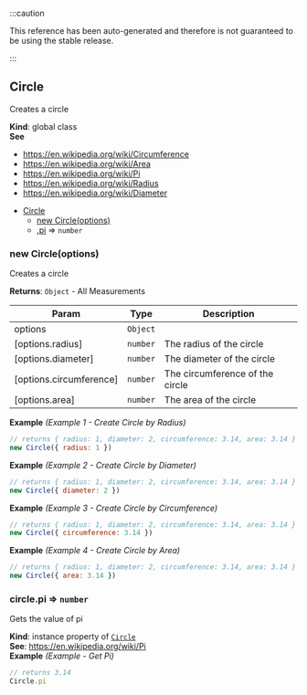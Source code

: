 
:::caution

This reference has been auto-generated and therefore is not guaranteed to be using the stable release.

:::

<a name="Circle"></a>

## Circle
Creates a circle

**Kind**: global class  
**See**

- https://en.wikipedia.org/wiki/Circumference
- https://en.wikipedia.org/wiki/Area
- https://en.wikipedia.org/wiki/Pi
- https://en.wikipedia.org/wiki/Radius
- https://en.wikipedia.org/wiki/Diameter


* [Circle](#Circle)
    * [new Circle(options)](#new_Circle_new)
    * [.pi](#Circle+pi) ⇒ <code>number</code>

<a name="new_Circle_new"></a>

### new Circle(options)
Creates a circle

**Returns**: <code>Object</code> - All Measurements  

| Param | Type | Description |
| --- | --- | --- |
| options | <code>Object</code> |  |
| [options.radius] | <code>number</code> | The radius of the circle |
| [options.diameter] | <code>number</code> | The diameter of the circle |
| [options.circumference] | <code>number</code> | The circumference of the circle |
| [options.area] | <code>number</code> | The area of the circle |

**Example** *(Example 1 - Create Circle by Radius)*  
```js
// returns { radius: 1, diameter: 2, circumference: 3.14, area: 3.14 }
new Circle({ radius: 1 })
```
**Example** *(Example 2 - Create Circle by Diameter)*  
```js
// returns { radius: 1, diameter: 2, circumference: 3.14, area: 3.14 }
new Circle({ diameter: 2 })
```
**Example** *(Example 3 - Create Circle by Circumference)*  
```js
// returns { radius: 1, diameter: 2, circumference: 3.14, area: 3.14 }
new Circle({ circumference: 3.14 })
```
**Example** *(Example 4 - Create Circle by Area)*  
```js
// returns { radius: 1, diameter: 2, circumference: 3.14, area: 3.14 }
new Circle({ area: 3.14 })
```
<a name="Circle+pi"></a>

### circle.pi ⇒ <code>number</code>
Gets the value of pi

**Kind**: instance property of [<code>Circle</code>](#Circle)  
**See**: https://en.wikipedia.org/wiki/Pi  
**Example** *(Example - Get Pi)*  
```js
// returns 3.14
Circle.pi
```
